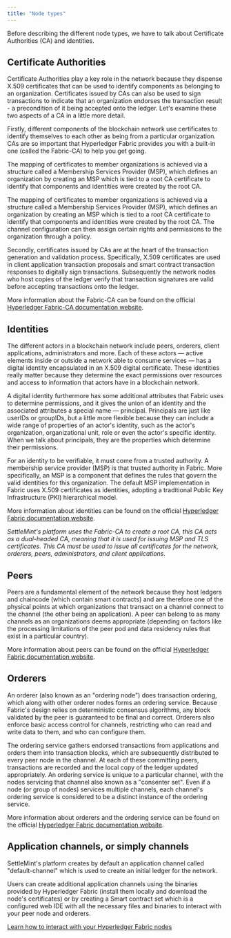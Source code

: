 ```yaml
---
title: "Node types"
---
```


Before describing the different node types, we have to talk about Certificate
Authorities (CA) and identities.

## Certificate Authorities

Certificate Authorities play a key role in the network because they dispense
X.509 certificates that can be used to identify components as belonging to an
organization. Certificates issued by CAs can also be used to sign transactions
to indicate that an organization endorses the transaction result - a
precondition of it being accepted onto the ledger. Let's examine these two
aspects of a CA in a little more detail.

Firstly, different components of the blockchain network use certificates to
identify themselves to each other as being from a particular organization. CAs
are so important that Hyperledger Fabric provides you with a built-in one
(called the Fabric-CA) to help you get going.

The mapping of certificates to member organizations is achieved via a structure
called a Membership Services Provider (MSP), which defines an organization by
creating an MSP which is tied to a root CA certificate to identify that
components and identities were created by the root CA.

The mapping of certificates to member organizations is achieved via a structure
called a Membership Services Provider (MSP), which defines an organization by
creating an MSP which is tied to a root CA certificate to identify that
components and identities were created by the root CA. The channel configuration
can then assign certain rights and permissions to the organization through a
policy.

Secondly, certificates issued by CAs are at the heart of the transaction
generation and validation process. Specifically, X.509 certificates are used in
client application transaction proposals and smart contract transaction
responses to digitally sign transactions. Subsequently the network nodes who
host copies of the ledger verify that transaction signatures are valid before
accepting transactions onto the ledger.

More information about the Fabric-CA can be found on the official
[Hyperledger Fabric-CA documentation website](https://hyperledger-fabric-ca.readthedocs.io/en/latest).

## Identities

The different actors in a blockchain network include peers, orderers, client
applications, administrators and more. Each of these actors — active elements
inside or outside a network able to consume services — has a digital identity
encapsulated in an X.509 digital certificate. These identities really matter
because they determine the exact permissions over resources and access to
information that actors have in a blockchain network.

A digital identity furthermore has some additional attributes that Fabric uses
to determine permissions, and it gives the union of an identity and the
associated attributes a special name — principal. Principals are just like
userIDs or groupIDs, but a little more flexible because they can include a wide
range of properties of an actor's identity, such as the actor's organization,
organizational unit, role or even the actor's specific identity. When we talk
about principals, they are the properties which determine their permissions.

For an identity to be verifiable, it must come from a trusted authority. A
membership service provider (MSP) is that trusted authority in Fabric. More
specifically, an MSP is a component that defines the rules that govern the valid
identities for this organization. The default MSP implementation in Fabric uses
X.509 certificates as identities, adopting a traditional Public Key
Infrastructure (PKI) hierarchical model.

More information about identities can be found on the official
[Hyperledger Fabric documentation website](https://hyperledger-fabric.readthedocs.io/en/latest/identity/identity.html).

_SettleMint's platform uses the Fabric-CA to create a root CA, this CA acts as a
dual-headed CA, meaning that it is used for issuing MSP and TLS certificates.
This CA must be used to issue all certificates for the network, orderers, peers,
administrators, and client applications._

## Peers

Peers are a fundamental element of the network because they host ledgers and
chaincode (which contain smart contracts) and are therefore one of the physical
points at which organizations that transact on a channel connect to the channel
(the other being an application). A peer can belong to as many channels as an
organizations deems appropriate (depending on factors like the processing
limitations of the peer pod and data residency rules that exist in a particular
country).

More information about peers can be found on the official
[Hyperledger Fabric documentation website](https://hyperledger-fabric.readthedocs.io/en/latest/peers/peers.html).

## Orderers

An orderer (also known as an "ordering node") does transaction ordering, which
along with other orderer nodes forms an ordering service. Because Fabric's
design relies on deterministic consensus algorithms, any block validated by the
peer is guaranteed to be final and correct. Orderers also enforce basic access
control for channels, restricting who can read and write data to them, and who
can configure them.

The ordering service gathers endorsed transactions from applications and orders
them into transaction blocks, which are subsequently distributed to every peer
node in the channel. At each of these committing peers, transactions are
recorded and the local copy of the ledger updated appropriately. An ordering
service is unique to a particular channel, with the nodes servicing that channel
also known as a "consenter set". Even if a node (or group of nodes) services
multiple channels, each channel's ordering service is considered to be a
distinct instance of the ordering service.

More information about orderers and the ordering service can be found on the
official
[Hyperledger Fabric documentation website](https://hyperledger-fabric.readthedocs.io/en/latest/orderer/ordering_service.html).

## Application channels, or simply channels

SettleMint's platform creates by default an application channel called
"default-channel" which is used to create an initial ledger for the network.

Users can create additional application channels using the binaries provided by
Hyperledger Fabric (install them locally and download the node's certificates)
or by creating a Smart contract set which is a configured web IDE with all the
necessary files and binaries to interact with your peer node and orderers.

[Learn how to interact with your Hyperledger Fabric nodes](./connect-to-a-node)
